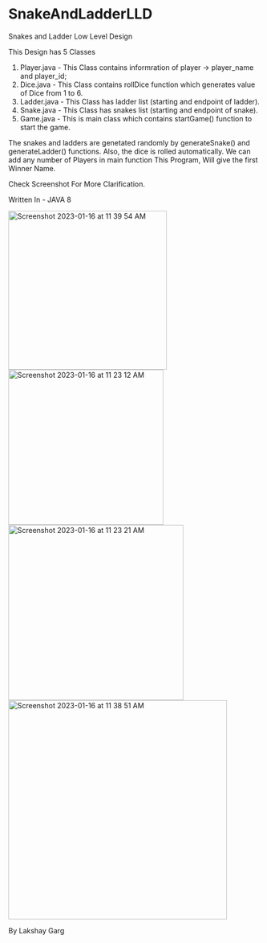 # SnakeAndLadderLLD
Snakes and Ladder Low Level Design

This Design has 5 Classes

1) Player.java - This Class contains informration of player -> player_name and player_id;
2) Dice.java - This Class contains rollDice function which generates value of Dice from 1 to 6.
3) Ladder.java - This Class has ladder list (starting and endpoint of ladder).
4) Snake.java - This Class has snakes list (starting and endpoint of snake).
5) Game.java - This is main class which contains startGame() function to start the game.

The snakes and ladders are genetated randomly by generateSnake() and generateLadder() functions.
Also, the dice is rolled automatically.
We can add any number of Players in main function
This Program, Will give the first Winner Name.

Check Screenshot For More Clarification.

Written In - JAVA 8

<img width="316" alt="Screenshot 2023-01-16 at 11 39 54 AM" src="https://user-images.githubusercontent.com/43146157/212609766-631ab20c-1612-45b5-8fa8-57abd92eac64.png">


<img width="309" alt="Screenshot 2023-01-16 at 11 23 12 AM" src="https://user-images.githubusercontent.com/43146157/212609458-968fe200-d20b-4466-b212-3e885f5d4606.png">



<img width="349" alt="Screenshot 2023-01-16 at 11 23 21 AM" src="https://user-images.githubusercontent.com/43146157/212609583-5d48245f-dd8f-4eb5-a848-ded6008617fb.png">


<img width="436" alt="Screenshot 2023-01-16 at 11 38 51 AM" src="https://user-images.githubusercontent.com/43146157/212609623-5a4b259e-e913-402d-abbe-2e9519098fba.png">

 By Lakshay Garg
 
 
